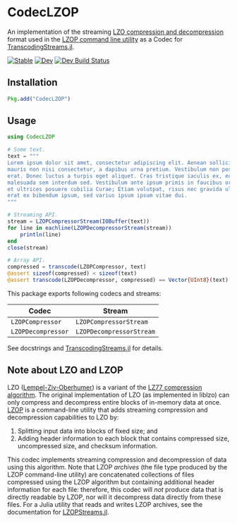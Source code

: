 # CodecLZOP

An implementation of the streaming [LZO compression and decompression](https://www.oberhumer.com/opensource/lzo/) format used in the [LZOP command line utility](https://www.lzop.org/) as a Codec for [TranscodingStreams.jl](https://github.com/JulioIO/TranscodingStreams.jl).

[![Stable](https://img.shields.io/badge/docs-stable-blue.svg)](https://reallyasi9.github.io/CodecLZOP.jl/stable/)
[![Dev](https://img.shields.io/badge/docs-dev-blue.svg)](https://reallyasi9.github.io/CodecLZOP.jl/dev/)
[![Dev Build Status](https://github.com/reallyasi9/CodecLZOP.jl/actions/workflows/Test.yml/badge.svg?branch=development)](https://github.com/reallyasi9/CodecLZOP.jl/actions/workflows/Test.yml?query=branch%3Adevelopment)

## Installation

```julia
Pkg.add("CodecLZOP")
```

## Usage

```julia
using CodecLZOP

# Some text.
text = """
Lorem ipsum dolor sit amet, consectetur adipiscing elit. Aenean sollicitudin
mauris non nisi consectetur, a dapibus urna pretium. Vestibulum non posuere
erat. Donec luctus a turpis eget aliquet. Cras tristique iaculis ex, eu
malesuada sem interdum sed. Vestibulum ante ipsum primis in faucibus orci luctus
et ultrices posuere cubilia Curae; Etiam volutpat, risus nec gravida ultricies,
erat ex bibendum ipsum, sed varius ipsum ipsum vitae dui.
"""

# Streaming API.
stream = LZOPCompressorStream(IOBuffer(text))
for line in eachline(LZOPDecompressorStream(stream))
    println(line)
end
close(stream)

# Array API.
compressed = transcode(LZOPCompressor, text)
@assert sizeof(compressed) < sizeof(text)
@assert transcode(LZOPDecompressor, compressed) == Vector{UInt8}(text)
```

This package exports following codecs and streams:

| Codec                  | Stream                       |
| ---------------------- | ---------------------------- |
| `LZOPCompressor`       | `LZOPCompressorStream`       |
| `LZOPDecompressor`     | `LZOPDecompressorStream`     |

See docstrings and [TranscodingStreams.jl](https://github.com/bicycle1885/TranscodingStreams.jl) for details.

## Note about LZO and LZOP

LZO ([Lempel-Ziv-Oberhumer](https://www.oberhumer.com/opensource/lzo/)) is a variant of the [LZ77 compression algorithm](https://doi.org/10.1109/TIT.1977.1055714). The original implementation of LZO (as implemented in liblzo) can only compress and decompress entire blocks of in-memory data at once. [LZOP](https://www.lzop.org/) is a command-line utility that adds streaming compression and decompression capabilities to LZO by:

1. Splitting input data into blocks of fixed size; and
2. Adding header information to each block that contains compressed size, uncompressed size, and checksum information.

This codec implements streaming compression and decompression of data using this algorithm. Note that LZOP _archives_ (the file type produced by the LZOP command-line utility) are concatenated collections of files compressed using the LZOP algorithm but containing additional header information for each file: therefore, this codec will _not_ produce data that is directly readable by LZOP, nor will it decompress data directly from these files. For a Julia utility that reads and writes LZOP archives, see the documentation for [LZOPStreams.jl](https://github.com/reallyasi9/LZOPStreams.jl).